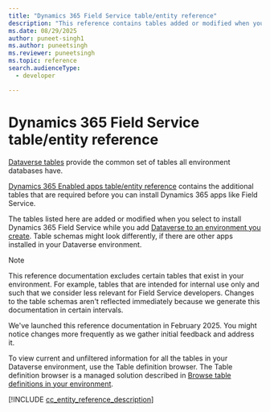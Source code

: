 ```yaml
---
title: "Dynamics 365 Field Service table/entity reference"
description: "This reference contains tables added or modified when you install Field Service to an environment you create"
ms.date: 08/29/2025
author: puneet-singh1
ms.author: puneetsingh
ms.reviewer: puneetsingh
ms.topic: reference
search.audienceType: 
  - developer

---
```

# Dynamics 365 Field Service table/entity reference

[Dataverse tables](/power-apps/developer/data-platform/reference/about-entity-reference) provide the common set of tables all environment databases have.

[Dynamics 365 Enabled apps table/entity reference](../../../developer/reference/about-entity-reference.md) contains the additional tables that are required before you can install Dynamics 365 apps like Field Service.

The tables listed here are added or modified when you select to install Dynamics 365 Field Service while you add [Dataverse to an environment you create](/power-platform/admin/create-environment#create-an-environment-with-a-database). Table schemas might look differently, if there are other apps installed in your Dataverse environment.

> [!NOTE]
> This reference documentation excludes certain tables that exist in your environment. For example, tables that are intended for internal use only and such that we consider less relevant for Field Service developers. Changes to the table schemas aren't reflected immediately because we generate this documentation in certain intervals.
>
> We've launched this reference documentation in February 2025. You might notice changes more frequently as we gather initial feedback and address it.
>
> To view current and unfiltered information for all the tables in your Dataverse environment, use the Table definition browser. The Table definition browser is a managed solution described in [Browse table definitions in your environment](/power-apps/developer/data-platform/browse-your-metadata).
>
[!INCLUDE [cc_entity_reference_description](../../../developer/reference/includes/cc_entity_reference_description.md)]